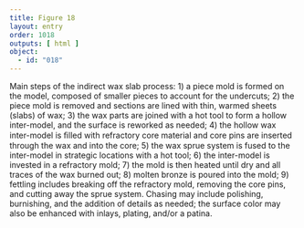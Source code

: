 ```yaml
---
title: Figure 18
layout: entry
order: 1018
outputs: [ html ]
object:
  - id: "018"
---
```


Main steps of the indirect wax slab process: 1) a piece mold is formed on the model, composed of smaller pieces to account for the undercuts; 2) the piece mold is removed and sections are lined with thin, warmed sheets (slabs) of wax; 3) the wax parts are joined with a hot tool to form a hollow inter-model, and the surface is reworked as needed; 4) the hollow wax inter-model is ﬁlled with refractory core material and core pins are inserted through the wax and into the core; 5) the wax sprue system is fused to the inter-model in strategic locations with a hot tool; 6) the inter-model is invested in a refractory mold; 7) the mold is then heated until dry and all traces of the wax burned out; 8) molten bronze is poured into the mold; 9) fettling includes breaking off the refractory mold, removing the core pins, and cutting away the sprue system. Chasing may include polishing, burnishing, and the addition of details as needed; the surface color may also be enhanced with inlays, plating, and/or a patina.
